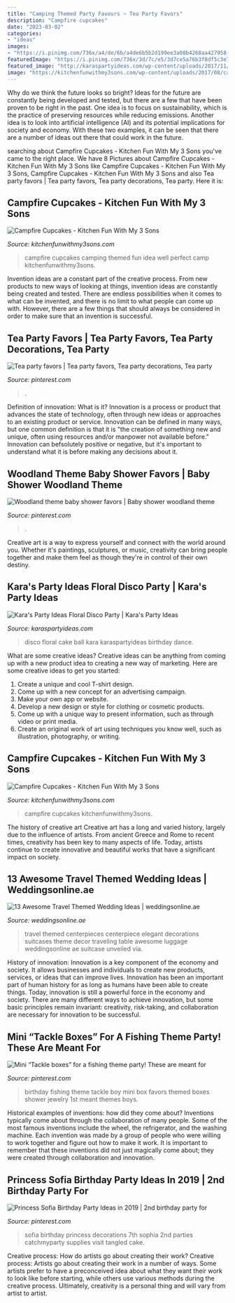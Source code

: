 ```yaml
---
title: "Camping Themed Party Favours ~ Tea Party Favors"
description: "Campfire cupcakes"
date: "2023-03-02"
categories:
- "ideas"
images:
- "https://i.pinimg.com/736x/a4/de/6b/a4de6b5b2d199ee3a08b4268aa427958--baby-shower-favors.jpg"
featuredImage: "https://i.pinimg.com/736x/3d/7c/e5/3d7ce5a76b3f8df5c3e75b643e06f465--tea-party-favors-tea-parties.jpg"
featured_image: "http://karaspartyideas.com/wp-content/uploads/2017/11/Floral-Disco-Party-via-Karas-Party-Ideas-KarasPartyIdeas.com16.jpg"
image: "https://kitchenfunwithmy3sons.com/wp-content/uploads/2017/08/campfire-cupcakes-4-1.jpg"
---
```



Why do we think the future looks so bright?
Ideas for the future are constantly being developed and tested, but there are a few that have been proven to be right in the past. One idea is to focus on sustainability, which is the practice of preserving resources while reducing emissions. Another idea is to look into artificial intelligence (AI) and its potential implications for society and economy. With these two examples, it can be seen that there are a number of ideas out there that could work in the future.

	

		
searching about Campfire Cupcakes - Kitchen Fun With My 3 Sons you've came to the right place. We have 8 Pictures about Campfire Cupcakes - Kitchen Fun With My 3 Sons like Campfire Cupcakes - Kitchen Fun With My 3 Sons, Campfire Cupcakes - Kitchen Fun With My 3 Sons and also Tea party favors | Tea party favors, Tea party decorations, Tea party. Here it is:
		
    
## Campfire Cupcakes - Kitchen Fun With My 3 Sons

<img loading=lazy src="https://kitchenfunwithmy3sons.com/wp-content/uploads/2017/08/campfire-cupcakes-680x910.jpg" onerror="this.onerror=null;this.src='https://tse2.mm.bing.net/th?id=OIP.mauqp6im7f2WQXi5Hw0inQHaJ6&amp;pid=15.1';" alt="Campfire Cupcakes - Kitchen Fun With My 3 Sons">

_Source: kitchenfunwithmy3sons.com_

>campfire cupcakes camping themed fun idea well perfect camp kitchenfunwithmy3sons. 

	

Invention ideas are a constant part of the creative process. From new products to new ways of looking at things, invention ideas are constantly being created and tested. There are endless possibilities when it comes to what can be invented, and there is no limit to what people can come up with. However, there are a few things that should always be considered in order to make sure that an invention is successful.

    
## Tea Party Favors | Tea Party Favors, Tea Party Decorations, Tea Party

<img loading=lazy src="https://i.pinimg.com/736x/3d/7c/e5/3d7ce5a76b3f8df5c3e75b643e06f465--tea-party-favors-tea-parties.jpg" onerror="this.onerror=null;this.src='https://tse2.mm.bing.net/th?id=OIP.HBJAoVK48ouUAbSFvyQ0ygHaFj&amp;pid=15.1';" alt="Tea party favors | Tea party favors, Tea party decorations, Tea party">

_Source: pinterest.com_

>. 

	

Definition of innovation: What is it?
Innovation is a process or product that advances the state of technology, often through new ideas or approaches to an existing product or service. Innovation can be defined in many ways, but one common definition is that it is "the creation of something new and unique, often using resources and/or manpower not available before." 
Innovation can befsolutely positive or negative, but it's important to understand what it is before making any decisions about it.

    
## Woodland Theme Baby Shower Favors | Baby Shower Woodland Theme

<img loading=lazy src="https://i.pinimg.com/736x/a4/de/6b/a4de6b5b2d199ee3a08b4268aa427958--baby-shower-favors.jpg" onerror="this.onerror=null;this.src='https://tse1.mm.bing.net/th?id=OIP.EJogB2qZdlhzW16xemjHhAHaJ3&amp;pid=15.1';" alt="Woodland theme baby shower favors | Baby shower woodland theme">

_Source: pinterest.com_

>. 

	

Creative art is a way to express yourself and connect with the world around you. Whether it's paintings, sculptures, or music, creativity can bring people together and make them feel as though they're in control of their own destiny.

    
## Kara&#039;s Party Ideas Floral Disco Party | Kara&#039;s Party Ideas

<img loading=lazy src="http://karaspartyideas.com/wp-content/uploads/2017/11/Floral-Disco-Party-via-Karas-Party-Ideas-KarasPartyIdeas.com16.jpg" onerror="this.onerror=null;this.src='https://tse1.mm.bing.net/th?id=OIP.4EXWLEm6NmRfPlAFYTsFygHaLH&amp;pid=15.1';" alt="Kara&#039;s Party Ideas Floral Disco Party | Kara&#039;s Party Ideas">

_Source: karaspartyideas.com_

>disco floral cake ball kara karaspartyideas birthday dance. 

	

What are some creative ideas?
Creative ideas can be anything from coming up with a new product idea to creating a new way of marketing. Here are some creative ideas to get you started: 
1. Create a unique and cool T-shirt design.
2. Come up with a new concept for an advertising campaign.
3. Make your own app or website.
4. Develop a new design or style for clothing or cosmetic products. 
5. Come up with a unique way to present information, such as through video or print media. 
6. Create an original work of art using techniques you know well, such as illustration, photography, or writing.

    
## Campfire Cupcakes - Kitchen Fun With My 3 Sons

<img loading=lazy src="https://kitchenfunwithmy3sons.com/wp-content/uploads/2017/08/campfire-cupcakes-4-1.jpg" onerror="this.onerror=null;this.src='https://tse4.mm.bing.net/th?id=OIP.WUF4n9y6fq9PTOgkBfXDFgHaJ6&amp;pid=15.1';" alt="Campfire Cupcakes - Kitchen Fun With My 3 Sons">

_Source: kitchenfunwithmy3sons.com_

>campfire cupcakes kitchenfunwithmy3sons. 

	

The history of creative art
Creative art has a long and varied history, largely due to the influence of artists. From ancient Greece and Rome to recent times, creativity has been key to many aspects of life. Today, artists continue to create innovative and beautiful works that have a significant impact on society.

    
## 13 Awesome Travel Themed Wedding Ideas | Weddingsonline.ae

<img loading=lazy src="http://www.weddingsonline.ae/blog/wp-content/uploads/2015/11/travel-themed-wedding-vintage-suitcases.jpg" onerror="this.onerror=null;this.src='https://tse3.mm.bing.net/th?id=OIP.-OyjhouVxx_ZJV9ipgNjTAHaK0&amp;pid=15.1';" alt="13 Awesome Travel Themed Wedding Ideas | weddingsonline.ae">

_Source: weddingsonline.ae_

>travel themed centerpieces centerpiece elegant decorations suitcases theme decor traveling table awesome luggage weddingsonline ae suitcase unveiled via. 

	

History of innovation:
Innovation is a key component of the economy and society. It allows businesses and individuals to create new products, services, or ideas that can improve lives. Innovation has been an important part of human history for as long as humans have been able to create things. Today, innovation is still a powerful force in the economy and society. There are many different ways to achieve innovation, but some basic principles remain invariant: creativity, risk-taking, and collaboration are necessary for innovation to be successful.

    
## Mini “Tackle Boxes” For A Fishing Theme Party! These Are Meant For

<img loading=lazy src="https://i.pinimg.com/736x/6c/75/ed/6c75edf6a627d3be30ba6f02a2aa3a11.jpg" onerror="this.onerror=null;this.src='https://tse2.mm.bing.net/th?id=OIP.PFDp1NILVzDx83Sb55zMggHaJ3&amp;pid=15.1';" alt="Mini “Tackle boxes” for a fishing theme party! These are meant for">

_Source: pinterest.com_

>birthday fishing theme tackle boy mini box favors themed boxes shower jewelry 1st meant themes boys. 

	

Historical examples of inventions: how did they come about?
Inventions typically come about through the collaboration of many people. Some of the most famous inventions include the wheel, the refrigerator, and the washing machine. Each invention was made by a group of people who were willing to work together and figure out how to make it work. It is important to remember that these inventions did not just magically come about; they were created through collaboration and innovation.

    
## Princess Sofia Birthday Party Ideas In 2019 | 2nd Birthday Party For

<img loading=lazy src="https://i.pinimg.com/736x/5a/93/24/5a9324699a1eec5542cc4ea870fcc141--princess-sofia-birthday-emi.jpg?b=t" onerror="this.onerror=null;this.src='https://tse1.mm.bing.net/th?id=OIP.oAgpoSG8VguS-A7htJsJPgHaJ3&amp;pid=15.1';" alt="Princess Sofia Birthday Party Ideas in 2019 | 2nd birthday party for">

_Source: pinterest.com_

>sofia birthday princess decorations 7th sophia 2nd parties catchmyparty supplies visit tangled cake. 

	

Creative process: How do artists go about creating their work?
Creative process: Artists go about creating their work in a number of ways. Some artists prefer to have a preconceived idea about what they want their work to look like before starting, while others use various methods during the creative process. Ultimately, creativity is a personal thing and will vary from artist to artist.

